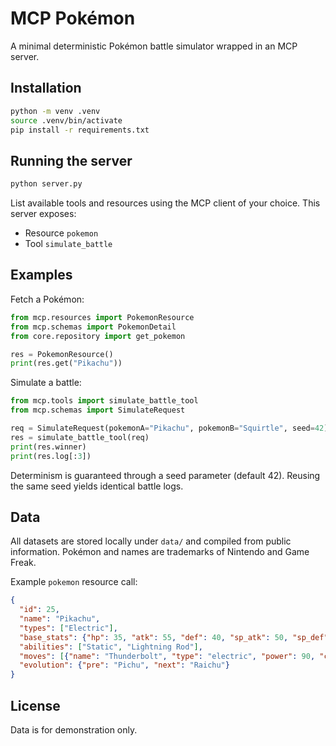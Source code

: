 # MCP Pokémon

A minimal deterministic Pokémon battle simulator wrapped in an MCP server.

## Installation

```bash
python -m venv .venv
source .venv/bin/activate
pip install -r requirements.txt
```

## Running the server

```bash
python server.py
```

List available tools and resources using the MCP client of your choice. This server exposes:

- Resource `pokemon`
- Tool `simulate_battle`

## Examples

Fetch a Pokémon:

```python
from mcp.resources import PokemonResource
from mcp.schemas import PokemonDetail
from core.repository import get_pokemon

res = PokemonResource()
print(res.get("Pikachu"))
```

Simulate a battle:

```python
from mcp.tools import simulate_battle_tool
from mcp.schemas import SimulateRequest

req = SimulateRequest(pokemonA="Pikachu", pokemonB="Squirtle", seed=42)
res = simulate_battle_tool(req)
print(res.winner)
print(res.log[:3])
```

Determinism is guaranteed through a seed parameter (default 42). Reusing the same seed yields identical battle logs.

## Data

All datasets are stored locally under `data/` and compiled from public information.
Pokémon and names are trademarks of Nintendo and Game Freak.

Example `pokemon` resource call:

```json
{
  "id": 25,
  "name": "Pikachu",
  "types": ["Electric"],
  "base_stats": {"hp": 35, "atk": 55, "def": 40, "sp_atk": 50, "sp_def": 50, "speed": 90},
  "abilities": ["Static", "Lightning Rod"],
  "moves": [{"name": "Thunderbolt", "type": "electric", "power": 90, "category": "special", "accuracy": 100, "effect": "may_paralyze"}, ...],
  "evolution": {"pre": "Pichu", "next": "Raichu"}
}
```

## License

Data is for demonstration only.
